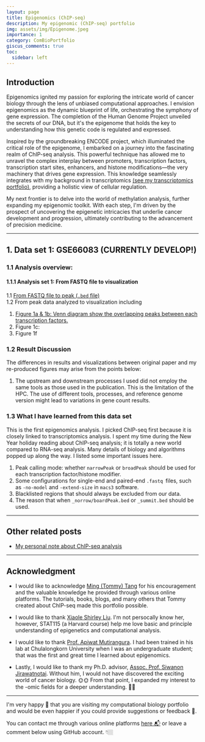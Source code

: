 ```yaml
---
layout: page
title: Epigenomics (ChIP-seq)
description: My epigenomic (ChIP-seq) portfolio 
img: assets/img/Epigenome.jpeg
importance: 1
category: ComBioPortfolio
giscus_comments: true
toc:
  sidebar: left
---
```

## Introduction
Epigenomics ignited my passion for exploring the intricate world of cancer biology through the lens of unbiased computational approaches. I envision epigenomics as the dynamic blueprint of life, orchestrating the symphony of gene expression. The completion of the Human Genome Project unveiled the secrets of our DNA, but it's the epigenome that holds the key to understanding how this genetic code is regulated and expressed.

Inspired by the groundbreaking ENCODE project, which illuminated the critical role of the epigenome, I embarked on a journey into the fascinating realm of ChIP-seq analysis. This powerful technique has allowed me to unravel the complex interplay between promoters, transcription factors, transcription start sites, enhancers, and histone modifications—the very machinery that drives gene expression. This knowledge seamlessly integrates with my background in transcriptomics [(see my transcriptomics portfolio)](https://kuchikinamthip.github.io/projects/Transcriptome/), providing a holistic view of cellular regulation.

My next frontier is to delve into the world of methylation analysis, further expanding my epigenomic toolkit. With each step, I'm driven by the prospect of uncovering the epigenetic intricacies that underlie cancer development and progression, ultimately contributing to the advancement of precision medicine.

---
## 1. Data set 1: GSE66083 (CURRENTLY DEVELOP!)
### 1.1 Analysis overview:
#### 1.1.1 Analysis set 1: From FASTQ file to visualization 
1.1 <a href="...">From FASTQ file to peak (`.bed` file)</a> \
1.2 From peak data analyzed to visualization including 
1. <a href="...">Figure 1a & 1b: Venn diagram show the overlapping peaks between each transcription factors.</a>   
2. Figure 1c: 
3. Figure 1f


### 1.2 Result Discussion
The differences in results and visualizations between original paper and my re-produced figures may arise from the points below:

1. The upstream and downstream processes I used did not employ the same tools as those used in the publication. This is the limitation of the HPC. The use of different tools, processes, and reference genome version might lead to variations in gene count results. 


### 1.3 What I have learned from this data set
This is the first epigenomics analysis. I picked ChIP-seq first because it is closely linked to transcriptomics analysis. I spent my time during the New Year holiday reading about ChIP-seq analysis; it is totally a new world compared to RNA-seq analysis. Many details of biology and algorithms popped up along the way. I listed some important issues here.

1. Peak calling mode: whether `narrowPeak` or `broadPeak` should be used for each transcription factor/histone modifier.
2. Some configurations for single-end and paired-end `.fastq `files, such as `-no-model` and `-extend-size` in `macs3` software.
3. Blacklisted regions that should always be excluded from our data.
4. The reason that when `_norrow/boardPeak.bed` or `_summit.bed` should be used.

---
## Other related posts
- [My personal note about ChIP-seq analysis](https://github.com/KuchikiNamthip/RNA-seq_Analysis)

---

## Acknowledgment
- I would like to acknowledge [Ming (Tommy) Tang](https://x.com/tangming2005) for his encouragement and the valuable knowledge he provided through various online platforms. The tutorials, books, blogs, and many others that Tommy created about ChIP-seq made this portfolio possible.

- I would like to thank [Xiaole Shirley Liu](https://liulab-dfci.github.io/). I'm not persocally know her, however, STAT115 (a Harvard course) help me love basic and principle understanding of epigenetics and computational analysis. 

- I would like to thank [Prof. Apiwat Mutirangura](https://scholar.google.co.th/citations?user=KBpzI14AAAAJ&hl=th). I had been trained in his lab at Chulalongkorn University when I was an undergraduate student; that was the first and great time I learned about epigenomics.

- Lastly, I would like to thank my Ph.D. advisor, [Assoc. Prof. Siwanon Jirawatnotai](https://scholar.google.ca/citations?user=5nSlAnIAAAAJ&hl=en). Without him, I would not have discovered the exciting world of cancer biology. 🌞🌞 From that point, I expanded my interest to the -omic fields for a deeper understanding. 🤩🤩

---
I'm very happy 🥰 that you are visiting my computational biology portfolio and would be even happier if you could provide suggestions or feedback 🤩. 

You can contact me through various online platforms [here 📬](https://kuchikinamthip.github.io/) or leave a comment below using GitHub account. 👇🏼
